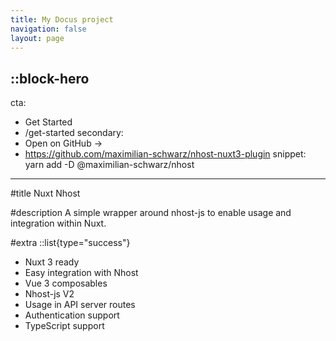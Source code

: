 ```yaml
---
title: My Docus project
navigation: false
layout: page
---
```


::block-hero
---
cta:
  - Get Started
  - /get-started
secondary:
  - Open on GitHub →
  - https://github.com/maximilian-schwarz/nhost-nuxt3-plugin
snippet: yarn add -D @maximilian-schwarz/nhost
---

#title
Nuxt Nhost

#description
A simple wrapper around nhost-js to enable usage and integration within Nuxt.

#extra
::list{type="success"}
- Nuxt 3 ready
- Easy integration with Nhost
- Vue 3 composables
- Nhost-js V2
- Usage in API server routes
- Authentication support
- TypeScript support
